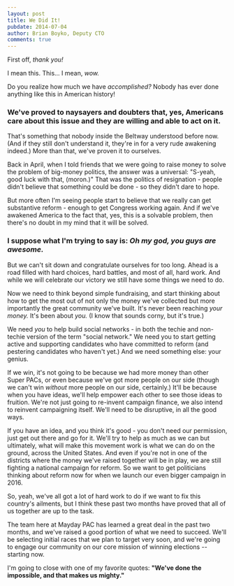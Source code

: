 ```yaml
---
layout: post
title: We Did It!
pubdate: 2014-07-04
author: Brian Boyko, Deputy CTO
comments: true
---
```


First off, *thank you!*

I mean this. This... I mean, *wow.*

Do you realize how much we have *accomplished?* Nobody has ever done anything like this in American history!

### **We've proved to naysayers and doubters that, yes, Americans care about this issue and they are willing and able to act on it.**

That's something that nobody inside the Beltway understood before now. (And if they still don't understand it, they're in for a very rude awakening indeed.) More than that, we've proven it to ourselves. 

Back in April, when I told friends that we were going to raise money to solve the problem of big-money politics, the answer was a universal: "S-yeah, good luck with that, (moron.)" That was the politics of resignation - people didn't believe that something could be done - so they didn't dare to hope. 

But more often I'm seeing people start to believe that we really can get substantive reform - enough to get Congress working again. And if we've awakened America to the fact that, yes, this is a solvable problem, then there's no doubt in my mind that it will be solved. 

### I suppose what I'm trying to say is: *Oh my god, you guys are awesome.*

But we can't sit down and congratulate ourselves for too long. Ahead is a road filled with hard choices, hard battles, and most of all, hard work. And while we will celebrate our victory we still have some things we need to do. 

Now we need to think beyond simple fundraising, and start thinking about how to get the most out of not only the money we've collected but more importantly the great community we've built. It's never been reaching *your money.* It's been about *you.* (I know that sounds corny, but it's true.)

We need *you* to help build social networks - in both the techie and non-techie version of the term "social network."  We need you to start getting active and supporting candidates who have committed to reform (and pestering candidates who haven't yet.) And we need something else: your genius.

If we win, it's not going to be because we had more money than other Super PACs, or even because we've got more people on our side (though we can't win *without* more people on our side, certainly.) It'll be because when you have ideas, we'll help empower each other to see those ideas to fruition.  We're not just going to re-invent campaign finance, we also intend to reinvent campaigning itself. We'll need to be disruptive, in all the good ways. 

If you have an idea, and you think it's good - you don't need our permission, just get out there and go for it. We'll try to help as much as we can but ultimately, what will make this movement work is what we can do on the ground, across the United States. And even if you're not in one of the districts where the money we've raised together will be in play, we are still fighting a national campaign for reform. So we want to get politicians thinking about reform now for when we launch our even bigger campaign in 2016.  

So, yeah, we've all got a lot of hard work to do if we want to fix this country's ailments, but I think these past two months have proved that all of us together are up to the task.  

The team here at Mayday PAC has learned a great deal in the past two months, and we've raised a good portion of what we need to succeed. We'll be selecting initial races that we plan to target very soon, and we're going to engage our community on our core mission of winning elections --  starting now.

I'm going to close with one of my favorite quotes: **"We've done the impossible, and that makes us mighty."**

